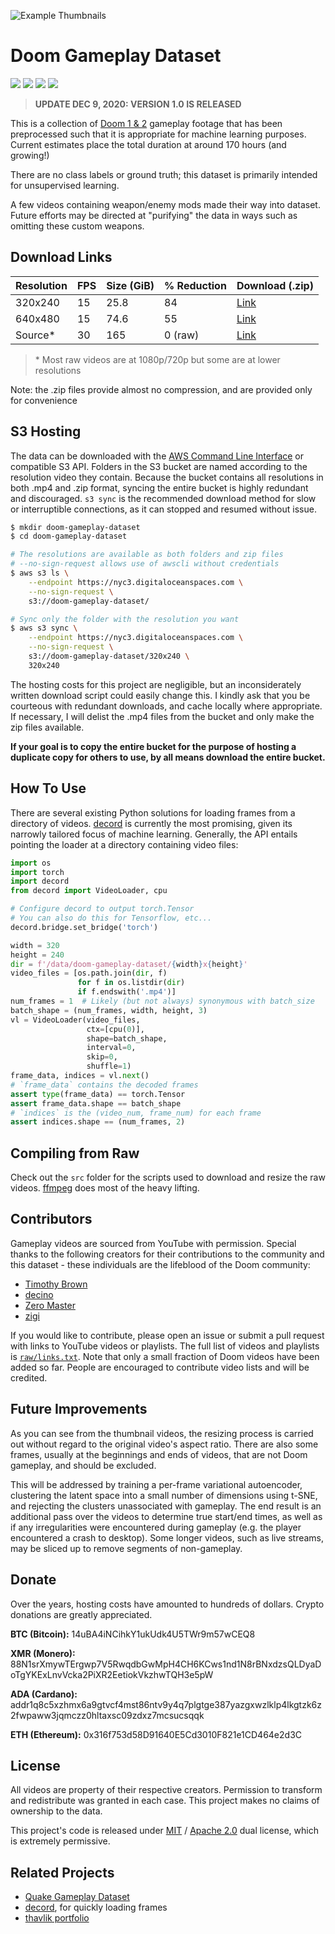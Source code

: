 ![Example Thumbnails](images/thumbnails.gif)
# Doom Gameplay Dataset
[<img src="https://img.shields.io/badge/maintenance%20status-actively%20developed-brightgreen">](https://github.com/thavlik/doom-gameplay-dataset)
[<img src="https://img.shields.io/badge/License-Apache_2.0-orange.svg">](./LICENSE-Apache)
[<img src="https://img.shields.io/badge/License-MIT-lightblue.svg">](./LICENSE-MIT)
[<img src="https://img.shields.io/badge/Language-python-FFD43B.svg">](https://www.python.org/)

> **UPDATE DEC 9, 2020: VERSION 1.0 IS RELEASED**

This is a collection of [Doom 1 & 2](https://en.wikipedia.org/wiki/Doom_(1993_video_game)) gameplay footage that has been preprocessed such that it is appropriate for machine learning purposes. Current estimates place the total duration at around 170 hours (and growing!)

There are no class labels or ground truth; this dataset is primarily intended for unsupervised learning.

A few videos containing weapon/enemy mods made their way into dataset. Future efforts may be directed at "purifying" the data in ways such as omitting these custom weapons.

## Download Links
| Resolution      | FPS | Size (GiB) | % Reduction | Download (.zip)
| --------------- | --- | ---------- | ----------- | --------
| 320x240         | 15  | 25.8       | 84          | [Link](https://doom-gameplay-dataset.nyc3.digitaloceanspaces.com/320x240.zip)
| 640x480         | 15  | 74.6       | 55          | [Link](https://doom-gameplay-dataset.nyc3.digitaloceanspaces.com/640x480.zip)
| Source*         | 30  | 165        | 0 (raw)     | [Link](https://doom-gameplay-dataset.nyc3.digitaloceanspaces.com/raw.zip)

> \* Most raw videos are at 1080p/720p but some are at lower resolutions

Note: the .zip files provide almost no compression, and are provided only for convenience

## S3 Hosting
The data can be downloaded with the [AWS Command Line Interface](https://aws.amazon.com/cli/) or compatible S3 API. Folders in the S3 bucket are named according to the resolution video they contain. Because the bucket contains all resolutions in both .mp4 and .zip format, syncing the entire bucket is highly redundant and discouraged. `s3 sync` is the recommended download method for slow or interruptible connections, as it can stopped and resumed without issue.

```bash
$ mkdir doom-gameplay-dataset
$ cd doom-gameplay-dataset

# The resolutions are available as both folders and zip files
# --no-sign-request allows use of awscli without credentials
$ aws s3 ls \
    --endpoint https://nyc3.digitaloceanspaces.com \
    --no-sign-request \
    s3://doom-gameplay-dataset/

# Sync only the folder with the resolution you want
$ aws s3 sync \
    --endpoint https://nyc3.digitaloceanspaces.com \
    --no-sign-request \
    s3://doom-gameplay-dataset/320x240 \
    320x240
```

The hosting costs for this project are negligible, but an inconsiderately written download script could easily change this. I kindly ask that you be courteous with redundant downloads, and cache locally where appropriate. If necessary, I will delist the .mp4 files from the bucket and only make the zip files available.

**If your goal is to copy the entire bucket for the purpose of hosting a duplicate copy for others to use, by all means download the entire bucket.**

## How To Use
There are several existing Python solutions for loading frames from a directory of videos. [decord](https://github.com/dmlc/decord) is currently the most promising, given its narrowly tailored focus of machine learning. Generally, the API entails pointing the loader at a directory containing video files:
```python
import os
import torch
import decord
from decord import VideoLoader, cpu

# Configure decord to output torch.Tensor
# You can also do this for Tensorflow, etc...
decord.bridge.set_bridge('torch')

width = 320
height = 240
dir = f'/data/doom-gameplay-dataset/{width}x{height}'
video_files = [os.path.join(dir, f)
               for f in os.listdir(dir)
               if f.endswith('.mp4')]
num_frames = 1  # Likely (but not always) synonymous with batch_size
batch_shape = (num_frames, width, height, 3)
vl = VideoLoader(video_files,
                 ctx=[cpu(0)],
                 shape=batch_shape,
                 interval=0,
                 skip=0,
                 shuffle=1)
frame_data, indices = vl.next()
# `frame_data` contains the decoded frames
assert type(frame_data) == torch.Tensor
assert frame_data.shape == batch_shape
# `indices` is the (video_num, frame_num) for each frame
assert indices.shape == (num_frames, 2)
``` 

## Compiling from Raw
Check out the `src` folder for the scripts used to download and resize the raw videos. [ffmpeg](https://ffmpeg.org/) does most of the heavy lifting.

## Contributors
Gameplay videos are sourced from YouTube with permission. Special thanks to the following creators for their contributions to the community and this dataset - these individuals are the lifeblood of the Doom community:
- [Timothy Brown](https://www.youtube.com/user/mArt1And00m3r11339)
- [decino](https://www.youtube.com/c/decino)
- [Zero Master](https://www.youtube.com/channel/UCiVZWY9LmrJFOg3hWGjyBbw)
- [zigi](https://www.youtube.com/user/fibluzigi)

If you would like to contribute, please open an issue or submit a pull request with links to YouTube videos or playlists. The full list of videos and playlists is [`raw/links.txt`](raw/links.txt). Note that only a small fraction of Doom videos have been added so far. People are encouraged to contribute video lists and will be credited.

## Future Improvements
As you can see from the thumbnail videos, the resizing process is carried out without regard to the original video's aspect ratio. There are also some frames, usually at the beginnings and ends of videos, that are not Doom gameplay, and should be excluded.

This will be addressed by training a per-frame variational autoencoder, clustering the latent space into a small number of dimensions using t-SNE, and rejecting the clusters unassociated with gameplay. The end result is an additional pass over the videos to determine true start/end times, as well as if any irregularities were encountered during gameplay (e.g. the player encountered a crash to desktop). Some longer videos, such as live streams, may be sliced up to remove segments of non-gameplay.

## Donate
Over the years, hosting costs have amounted to hundreds of dollars. Crypto donations are greatly appreciated.

**BTC (Bitcoin):** 14uBA4iNCihkY1ukUdk4U5TWr9m57wCEQ8

**XMR (Monero):** 88N1srXmywTErgwp7V5RwqdbGwMpH4CH6KCws1nd1N8rBNxdzsQLDyaDoTgYKExLnvVcka2PiXR2EetiokVkzhwTQH3e5pW

**ADA (Cardano):** addr1q8c5xzhmx6a9gtvcf4mst86ntv9y4q7plgtge387yazgxwzlklp4lkgtzk6z2fwpaww3jqmczz0hltaxsc09zdxz7mcsucsqqk

**ETH (Ethereum):** 0x316f753d58D91640E5Cd3010F821e1CD464e2d3C

## License
All videos are property of their respective creators. Permission to transform and redistribute was granted in each case. This project makes no claims of ownership to the data.

This project's code is released under [MIT](LICENSE-MIT) / [Apache 2.0](LICENSE-Apache) dual license, which is extremely permissive.

## Related Projects
- [Quake Gameplay Dataset](https://github.com/thavlik/quake-gameplay-dataset)
- [decord](https://github.com/dmlc/decord), for quickly loading frames
- [thavlik portfolio](https://github.com/thavlik/machine-learning-portfolio)

